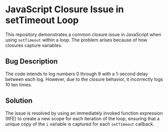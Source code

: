 # JavaScript Closure Issue in setTimeout Loop

This repository demonstrates a common closure issue in JavaScript when using `setTimeout` within a loop.  The problem arises because of how closures capture variables.

## Bug Description
The code intends to log numbers 0 through 9 with a 1-second delay between each log. However, due to the closure behavior, it incorrectly logs 10 ten times.

## Solution
The issue is resolved by using an immediately invoked function expression (IIFE) to create a new scope for each iteration of the loop, ensuring that a unique copy of the `i` variable is captured for each `setTimeout` callback.